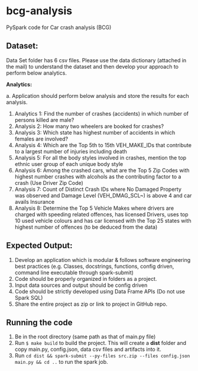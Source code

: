 # bcg-analysis
PySpark code for Car crash analysis (BCG)

## Dataset:
Data Set folder has 6 csv files. Please use the data dictionary (attached in the mail) to understand the dataset and then develop your approach to perform below analytics.

**Analytics:** 

a.	Application should perform below analysis and store the results for each analysis.
1.	Analytics 1: Find the number of crashes (accidents) in which number of persons killed are male?
2.	Analysis 2: How many two wheelers are booked for crashes? 
3.	Analysis 3: Which state has highest number of accidents in which females are involved? 
4.	Analysis 4: Which are the Top 5th to 15th VEH_MAKE_IDs that contribute to a largest number of injuries including death
5.	Analysis 5: For all the body styles involved in crashes, mention the top ethnic user group of each unique body style  
6.	Analysis 6: Among the crashed cars, what are the Top 5 Zip Codes with highest number crashes with alcohols as the contributing factor to a crash (Use Driver Zip Code)
7.	Analysis 7: Count of Distinct Crash IDs where No Damaged Property was observed and Damage Level (VEH_DMAG_SCL~) is above 4 and car avails Insurance
8.	Analysis 8: Determine the Top 5 Vehicle Makes where drivers are charged with speeding related offences, has licensed Drivers, uses top 10 used vehicle colours and has car licensed with the Top 25 states with highest number of offences (to be deduced from the data)

## Expected Output:
1.	Develop an application which is modular & follows software engineering best practices (e.g. Classes, docstrings, functions, config driven, command line executable through spark-submit)
2.	Code should be properly organized in folders as a project.
3.	Input data sources and output should be config driven
4.	Code should be strictly developed using Data Frame APIs (Do not use Spark SQL)
5.	Share the entire project as zip or link to project in GitHub repo.

## Running the code
1.  Be in the root directory (same path as that of main.py file)
2.  Run ```$ make build``` to build the project. This will create a **dist** folder and copy main.py, config.json, data csv files and artifacts into it.
3.  Run ```cd dist && spark-submit --py-files src.zip --files config.json main.py && cd ..``` to run the spark job.
